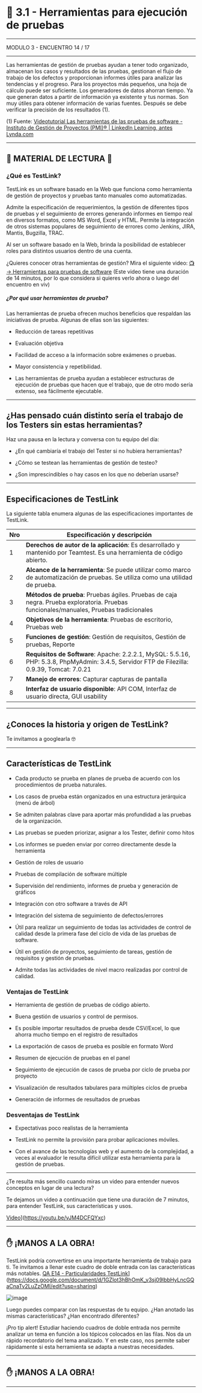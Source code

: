 # :star2: 3.1 - Herramientas para ejecución de pruebas

---

MODULO 3 - ENCUENTRO 14 / 17

---

Las herramientas de gestión de pruebas ayudan a tener todo organizado, almacenan los casos y resultados de las pruebas, gestionan el flujo de trabajo de los defectos y proporcionan informes útiles para analizar las tendencias y el progreso. Para los proyectos más pequeños, una hoja de cálculo puede ser suficiente. Los generadores de datos ahorran tiempo. Ya que generan datos a partir de información ya existente y tus normas. Son muy útiles para obtener información de varias fuentes. Después se debe verificar la precisión de los resultados (1).

(1) Fuente: [Videotutorial Las herramientas de las pruebas de software - Instituto de Gestión de Proyectos (PMI)® | LinkedIn Learning, antes Lynda.com](https://es.linkedin.com/learning/fundamentos-de-la-gestion-de-proyectos-calidad/las-herramientas-de-las-pruebas-de-software#:~:text=Las%20herramientas%20de%20gesti%C3%B3n%20de,de%20c%C3%A1lculo%20puede%20ser%20suficiente)

---

## :book: MATERIAL DE LECTURA :book:

### ¿Qué es TestLink?

TestLink es un software basado en la Web que funciona como herramienta de gestión de proyectos y pruebas tanto manuales como automatizadas.

Admite la especificación de requerimientos, la gestión de diferentes tipos de pruebas y el seguimiento de errores generando informes en tiempo real en diversos formatos, como MS Word, Excel y HTML. Permite la integración de otros sistemas populares de seguimiento de errores como Jenkins, JIRA, Mantis, Bugzilla, TRAC.

Al ser un software basado en la Web, brinda la posibilidad de establecer roles para distintos usuarios dentro de una cuenta.

¿Quieres conocer otras herramientas de gestión? Mira el siguiente video: [:tv: -> Herramientas para pruebas de software](https://youtu.be/SYWJjhgYrEs) (Este video tiene una duración de 14 minutos, por lo que considera si quieres verlo ahora o luego del encuentro en viv)

##### ¿Por qué usar herramientas de prueba?

Las herramientas de prueba ofrecen muchos beneficios que respaldan las iniciativas de prueba. Algunas de ellas son las siguientes:

- Reducción de tareas repetitivas

- Evaluación objetiva

- Facilidad de acceso a la información sobre exámenes o pruebas.

- Mayor consistencia y repetibilidad.

- Las herramientas de prueba ayudan a establecer estructuras de ejecución de pruebas que hacen que el trabajo, que de otro modo sería extenso, sea fácilmente ejecutable.

---


## ¿Has pensado cuán distinto sería el trabajo de los Testers sin estas herramientas?

Haz una pausa en la lectura y conversa con tu equipo del día:

- ¿En qué cambiaría el trabajo del Tester si no hubiera herramientas?

- ¿Cómo se testean las herramientas de gestión de testeo?

- ¿Son imprescindibles o hay casos en los que no deberían usarse?



---

## Especificaciones de TestLink

La siguiente tabla enumera algunas de las especificaciones importantes de TestLink.

| Nro | Especificación y descripción |
| --- | ---------------------------- |
| 1 | **Derechos de autor de la aplicación**: Es desarrollado y mantenido por Teamtest. Es una herramienta de código abierto. |
| 2 | **Alcance de la herramienta**: Se puede utilizar como marco de automatización de pruebas. Se utiliza como una utilidad de prueba.  |
| 3 | **Métodos de prueba**: Pruebas ágiles. Pruebas de caja negra. Prueba exploratoria. Pruebas funcionales/manuales, Pruebas tradicionales |
| 4 | **Objetivos de la herramienta**: Pruebas de escritorio, Pruebas web |
| 5 | **Funciones de gestión**: Gestión de requisitos, Gestión de pruebas, Reporte |
| 6 | **Requisitos de Software**: Apache: 2.2.2.1, MySQL: 5.5.16, PHP: 5.3.8, PhpMyAdmin: 3.4.5, Servidor FTP de Filezilla: 0.9.39, Tomcat: 7.0.21 |
| 7 | **Manejo de errores**: Capturar capturas de pantalla |
| 8 | **Interfaz de usuario disponible**: API COM, Interfaz de usuario directa, GUI usability  |

---

## ¿Conoces la historia y origen de TestLink? 

Te invitamos a googlearla 🤓

---

## Características de TestLink

- Cada producto se prueba en planes de prueba de acuerdo con los procedimientos de prueba naturales.

- Los casos de prueba están organizados en una estructura jerárquica (menú de árbol)

- Se admiten palabras clave para aportar más profundidad a las pruebas de la organización.

- Las pruebas se pueden priorizar, asignar a los Tester, definir como hitos

- Los informes se pueden enviar por correo directamente desde la herramienta

- Gestión de roles de usuario

- Pruebas de compilación de software múltiple

- Supervisión del rendimiento, informes de prueba y generación de gráficos

- Integración con otro software a través de API

- Integración del sistema de seguimiento de defectos/errores

- Útil para realizar un seguimiento de todas las actividades de control de calidad desde la primera fase del ciclo de vida de las pruebas de software.

- Útil en gestión de proyectos, seguimiento de tareas, gestión de requisitos y gestión de pruebas.

- Admite todas las actividades de nivel macro realizadas por control de calidad.

### Ventajas de TestLink

- Herramienta de gestión de pruebas de código abierto.

- Buena gestión de usuarios y control de permisos.

- Es posible importar resultados de prueba desde CSV/Excel, lo que ahorra mucho tiempo en el registro de resultados

- La exportación de casos de prueba es posible en formato Word

- Resumen de ejecución de pruebas en el panel

- Seguimiento de ejecución de casos de prueba por ciclo de prueba por proyecto

- Visualización de resultados tabulares para múltiples ciclos de prueba

- Generación de informes de resultados de pruebas


### Desventajas de TestLink

- Expectativas poco realistas de la herramienta

- TestLink no permite la provisión para probar aplicaciones móviles.

- Con el avance de las tecnologías web y el aumento de la complejidad, a veces al evaluador le resulta difícil utilizar esta herramienta para la gestión de pruebas.

---

¿Te resulta más sencillo cuando miras un video para entender nuevos conceptos en lugar de una lectura?

Te dejamos un video a continuación que tiene una duración de 7 minutos, para entender TestLink, sus características y usos.

[Video]([)](https://youtu.be/vJM4DCFQYxc)


---

## ✋ ¡MANOS A LA OBRA! 

TestLink podría convertirse en una importante herramienta de trabajo para ti. Te invitamos a llenar este cuadro de doble entrada con las características más notables. [QA E14 - Particularidades TestLink]([)](https://docs.google.com/document/d/1GZlot3hBhOmK_v3sj09lbbHyLncGQaCnaTv2LuZzOMI/edit?usp=sharing)

![image](https://user-images.githubusercontent.com/72580574/217639390-fede2b4d-b33e-4b04-8d44-a33769e451dc.png)


Luego puedes comparar con las respuestas de tu equipo. ¿Han anotado las mismas características? ¿Han encontrado diferentes?

¡Pro tip alert! Estudiar haciendo cuadros de doble entrada nos permite analizar un tema en función a los tópicos colocados en las filas. Nos da un rápido recordatorio del tema analizado. Y en este caso, nos permite saber rápidamente si esta herramienta se adapta a nuestras necesidades.

---

## ✋ ¡MANOS A LA OBRA! 

---
